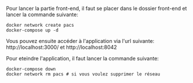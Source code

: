 Pour lancer la partie front-end, il faut se placer dans le dossier front-end et lancer la commande suivante:

```
docker network create pacs
docker-compose up -d
```

Vous pouvez ensuite accéder à l'application via l'url suivante: http://localhost:3000/ et http://localhost:8042

Pour eteindre l'application, il faut lancer la commande suivante:

```
docker-compose down
docker network rm pacs # si vous voulez supprimer le réseau
```